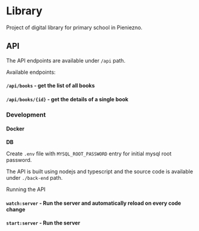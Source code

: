 # Library
Project of digital library for primary school in Pieniezno.

## API

The API endpoints are available under `/api` path. 

Available endpoints:

#### `/api/books` - get the list of all books
#### `/api/books/{id}` - get the details of a single book

### Development

#### Docker

**DB**

Create `.env` file with `MYSQL_ROOT_PASSWORD` entry for initial mysql root password.

The API is built using nodejs and typescript and the source code is available under `./back-end` path.

Running the API

#### `watch:server` - Run the server and automatically reload on every code change
#### `start:server` - Run the server
